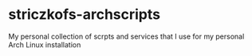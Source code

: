 # striczkofs-archscripts
My personal collection of scrpts and services that I use for my personal Arch Linux installation
